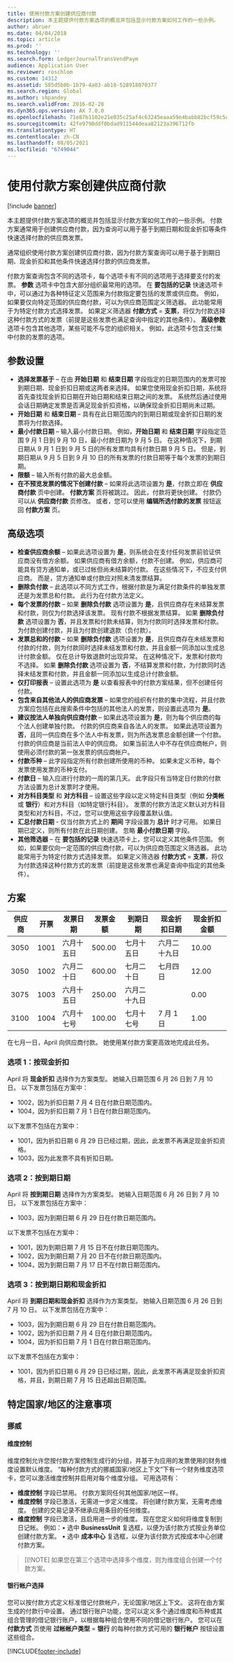 ```yaml
---
title: 使用付款方案创建供应商付款
description: 本主题提供付款方案选项的概览并包括显示付款方案如何工作的一些示例。
author: abruer
ms.date: 04/04/2018
ms.topic: article
ms.prod: ''
ms.technology: ''
ms.search.form: LedgerJournalTransVendPaym
audience: Application User
ms.reviewer: roschlom
ms.custom: 14312
ms.assetid: 585d5b0b-1b79-4a03-ab18-528918070377
ms.search.region: Global
ms.author: shpandey
ms.search.validFrom: 2016-02-28
ms.dyn365.ops.version: AX 7.0.0
ms.openlocfilehash: 71e87b1102e21e035c25af4c63245eaaa59e4babb82bcf59c5cfba48f7d114f3
ms.sourcegitcommit: 42fe9790ddf0bdad911544deaa82123a396712fb
ms.translationtype: HT
ms.contentlocale: zh-CN
ms.lasthandoff: 08/05/2021
ms.locfileid: "6749044"
---
```

# <a name="create-vendor-payments-by-using-a-payment-proposal"></a>使用付款方案创建供应商付款

[!include [banner](../includes/banner.md)]

本主题提供付款方案选项的概览并包括显示付款方案如何工作的一些示例。 付款方案通常用于创建供应商付款，因为查询可以用于基于到期日期和现金折扣等条件快速选择付款的供应商发票。 

通常组织使用付款方案创建供应商付款，因为付款方案查询可以用于基于到期日期、现金折扣和其他条件快速选择付款的供应商发票。 

付款方案查询包含不同的选项卡，每个选项卡有不同的选项用于选择要支付的发票。 **参数** 选项卡中包含大部分组织最常用的选项。 在 **要包括的记录** 快速选项卡中，可以通过为各种特征定义范围来为付款指定要包括的发票或供应商。 例如，如果要仅向特定范围的供应商付款，可以为供应商范围定义筛选器。 此功能常用于为特定付款方式选择发票。 如果定义筛选器 **付款方式** = **支票**，将仅为付款选择这种付款方式的发票（前提是这些发票也满足查询中指定的其他条件）。 **高级参数** 选项卡包含其他选项，某些可能不与您的组织相关。 例如，此选项卡包含支付集中付款的发票的选项。

## <a name="parameters"></a>参数设置
-   **选择发票基于** – 在由 **开始日期** 和 **结束日期** 字段指定的日期范围内的发票可按到期日期、现金折扣日期或这两者来选择。 如果您使用现金折扣日期，系统将首先查找现金折扣日期在开始日期和结束日期之间的发票。 系统然后通过使用会话日期确定发票是否满足现金折扣资格，以确保现金折扣日期尚未过期。
-   **开始日期** 和 **结束日期** – 具有在此日期范围内的到期日期或现金折扣日期的发票将为付款选择。
-   **最小付款日期** – 输入最小付款日期。 例如，**开始日期** 和 **结束日期** 字段指定范围 9 月 1 日到 9 月 10 日，最小付款日期为 9 月 5 日。 在这种情况下，到期日期从 9 月 1 日到 9 月 5 日的所有发票均具有付款日期 9 月 5 日。 但是，到期日期从 9 月 5 日到 9 月 10 日的所有发票的付款日期等于每个发票的到期日期。
-   **限额** – 输入所有付款的最大总金额。
-   **在不预览发票的情况下创建付款** – 如果将此选项设置为 **是**，付款立即在 **供应商付款** 页中创建。 **付款方案** 页将被跳过。 因此，付款将更快创建。 付款仍可以从 **供应商付款** 页修改。 或者，您可以使用 **编辑所选付款的发票** 按钮返回 **付款方案** 页。

## <a name="advanced-options"></a>高级选项
- **检查供应商余额** – 如果此选项设置为 **是**，则系统会在支付任何发票前验证供应商没有借方余额。 如果供应商有借方余额，付款不创建。 例如，供应商可能具有贷方通知单，或已过帐但尚未结算的付款。 在这些情况下，不应支付供应商。 而是，贷方通知单或付款应对照未清发票结算。
- **删除负付款** – 此选项以不同方式工作，根据付款是为满足付款条件的单独发票还是为发票总和付款。 此行为在付款方法定义。
- **每个发票的付款** – 如果 **删除负付款** 选项设置为 **是**，且供应商存在未结算发票和付款，则仅为付款选择该发票。 现有付款不根据发票结算。 如果 **删除负付款** 选项设置为 **否**，并且发票和付款未结算，则为付款同时选择发票和付款。 为付款创建付款，并且为付款创建退款（负付款）。
- **发票总和的付款** – 如果 **删除负付款** 选项设置为 **是**，且供应商存在未结发票和付款的付款，则为付款同时选择未结发票和付款，并且金额一同添加以生成总计付款金额。 仅在总计导致退款时出现异常。 在这种情况下，发票和付款均不选择。 如果 **删除负付款** 选项设置为 **否**，不结算发票和付款，为付款同时选择未结发票和付款，并且金额一同添加以生成总计付款金额。
- **仅打印报表** – 设置此选项为 **是** 以查看报表中的付款方案结果，但不创建任何付款。
- **包含来自其他法人的供应商发票** – 如果您的组织有付款的集中流程，并且付款方案应包括在此搜索条件中包括的其他法人的发票，则设置此选项为 **是**。
- **建议按法人单独向供应商付款** – 如果此选项设置为 **是**，则为每个供应商的每个法人创建单独付款。 付款的供应商来自各法人的发票。 如果此选项设置为 **否**，且同一供应商在多个法人中有发票，则为所选发票总金额创建一个付款。 付款的供应商是当前法人中的供应商。 如果当前法人中不存在供应商帐户，则使用必须付款的第一张发票的供应商帐户。
- **付款币种** – 此字段指定所有付款创建所使用的币种。 如果未定义币种，每个发票使用发票的币种支付。
- **付款日** – 输入应进行付款的一周的第几天。 此字段只有当特定日付款的付款方法设置为总计发票时才使用。
- **对方科目类型** 和 **对方科目**  – 设置这些字段以定义特定科目类型（例如 **分类帐** 或 **银行**）和对方科目（如特定银行科目）。 发票的付款方法定义默认对方科目类型和对方科目，不过，您可以使用这些字段覆盖默认值。
- **汇总付款日期** - 仅当付款方式上的 **期间** 字段设置为 **总计** 时才可用。 如果日期已定义，则所有付款在此日期创建。 忽略 **最小付款日期** 字段。
- **其他筛选器** – 在 **要包括的记录** 快速选项卡上，您可以定义其他条件范围。 例如，如果要仅向一定范围的供应商付款，可以为供应商范围定义筛选器。 此功能常用于为特定付款方式选择发票。 如果定义筛选器 **付款方式** = **支票**，将仅为付款选择这种付款方式的发票（前提是这些发票也满足查询中指定的其他条件）。

## <a name="scenarios"></a>方案

| 供应商 | 开票 | 发票日期 | 发票金额 | 到期日期 | 现金折扣日期 | 现金折扣金额 |
|--------|---------|--------------|----------------|----------|--------------------|----------------------|
| 3050   | 1001    | 六月十五日      | 500.00         | 七月十五日  | 六月二十九日            | 10.00                |
| 3050   | 1002    | 六月二十日      | 600.00         | 七月二十日  | 七月四日             | 12.00                |
| 3075   | 1003    | 六月十五日      | 250.00         | 六月二十九日  |                    | 0.00                 |
| 3100   | 1004    | 六月十七号      | 100.00         | 七月十七号  | 7 月 1 日             | 1.00                 |

在七月一日，April 向供应商付款。 她使用某付款方案更高效地完成此任务。

### <a name="option-1-by-cash-discount"></a>选项 1：按现金折扣

April 将 **现金折扣** 选择作为方案类型。 她输入日期范围 6 月 26 日到 7 月 10 日。 以下发票包括在方案中：

-   1002，因为折扣日期 7 月 4 日在付款日期范围内。
-   1004，因为折扣日期 7 月 1 日在付款日期范围内。

以下发票不包括在方案中：

-   1001，因为折扣日期 6 月 29 日已经过期，因此，此发票不再满足现金折扣资格。
-   1003，因为此发票不具有折扣日期。

### <a name="option-2-by-due-date"></a>选项 2：按到期日期

April 将 **按到期日期** 选择作为方案类型。 她输入日期范围 6 月 26 日到 7 月 10 日。 以下发票包括在方案中：

-   1003，因为到期日期 6 月 29 日在付款日期范围内。

以下发票不包括在方案中：

-   1001，因为到期日期 7 月 15 日不在付款日期范围内。
-   1002，因为到期日期 7 月 20 日不在付款日期范围内。
-   1004，因为到期日期 7 月 17 日不在付款日期范围内。

### <a name="option-3-by-due-date-and-cash-discount"></a>选项 3：按到期日期和现金折扣

April 将 **到期日期和现金折扣** 选择作为方案类型。 她输入日期范围 6 月 26 日到 7 月 10 日。 以下发票包括在方案中：

-   1003，因为到期日期 6 月 29 日在付款日期范围内。
-   1002，因为折扣日期 7 月 4 日在付款日期范围内。
-   1004，因为折扣日期 7 月 1 日在付款日期范围内。

以下发票不包括在方案中：

-   1001，因为折扣日期 6 月 29 日已经过期，因此，此发票不再满足现金折扣资格，并且，到期日期 7 月 15 日还超出日期范围。

## <a name="country-specific-considerations"></a>特定国家/地区的注意事项
### <a name="norway"></a>挪威

#### <a name="dimension-control"></a>维度控制

维度控制允许您按付款方案控制生成行的分组，并基于为应用的发票使用的财务维度设置默认维度。 “每种付款方式的挪威国家/地区上下文”下有一个财务维度选项卡，您可以激活维度控制并启用对每个维度分组。 可用选项有：

-   **维度控制** 字段已禁用。 付款方案同任何其他国家/地区一样。
-   **维度控制** 字段已激活，无需进一步定义维度。 将创建付款方案，无需考虑维度。 创建的交易记录不继承应用条目的任何维度。
-   **维度控制** 字段已激活，且启用进一步的维度。 现在您定义如何将维度复制到日记帐。 例如：• 选中 **BusinessUnit** 复选框，以便为该付款方式按业务单位创建付款方案。 • 选中 **成本中心** 复选框，以便为该付款方式按成本中心创建付款方案。

> [[!NOTE]
> 如果您在第三个选项中选择多个维度，则为维度组合创建一个付款方案。

#### <a name="bank-account-selection"></a>银行帐户选择

您可以按付款方式定义标准借记付款帐户，无论国家/地区上下文。 这将在由方案生成的付款行中设置。 通过银行账户功能，您可以定义多个通过维度和币种或其组合管理的借记银行账户，以根据每种组合使用不同的借记银行账户。 您可以在 **付款方式** 页使用 **过帐帐户类型** = **银行** 的每种付款方式可用的 **银行帐户** 按钮设置这些组合。





[!INCLUDE[footer-include](../../includes/footer-banner.md)]
